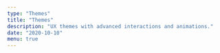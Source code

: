```yaml
---
type: "Themes"
title: "Themes"
description: "UX themes with advanced interactions and animations."
date: "2020-10-10"
menu: true
---
```

